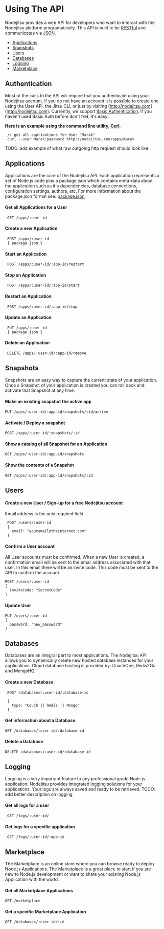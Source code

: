 <a name="Using_The_API"></a>
# Using The API

Nodejitsu provides a web API for developers who want to interact with the Nodejitsu platform programatically. This API is built to be [RESTful](http://en.wikipedia.org/wiki/Representational_State_Transfer) and communicates via [JSON](http://en.wikipedia.org/wiki/JSON).

- [Applications](#Applications)
- [Snapshots](#Snapshots)
- [Users](#User)
- [Databases](#API_Databases)
- [Logging](#Logging)
- [Marketplace](#Marketplace)

## Authentication 

Most of the calls to the API will require that you authenticate using your Nodejitsu account. If you do not have an account it is possible to create one using the User API, the Jitsu CLI, or just by visiting [http://nodejitsu.com](http://nodejitsu.com). Currently, we support [Basic Authentication](http://en.wikipedia.org/wiki/Basic_access_authentication). If you haven't used Basic Auth before don't fret, it's easy! 

**Here is an example using the command line utility, [Curl](http://curl.haxx.se/).**

     // get all applications for User "Marak"
     curl --user Marak:password http://nodejitsu.com/apps/marak

TODO: add example of what raw outgoing http request should look like

<a name="Applications"></a>
## Applications

Applications are the core of the Nodejitsu API. Each application represents a set of Node.js code plus a package.json which contains meta-data about the application such as it's dependencies, database connections, configuration settings, authors, etc. For more information about the package.json format see: [package.json](#package_json)

#### Get all Applications for a User
    
     GET /apps/:user-id

#### Create a new Application

     POST /apps/:user-id
     { package.json }

#### Start an Application

     POST /apps/:user-id/:app-id/restart

#### Stop an Application
     
     POST /apps/:user-id/:app-id/start

#### Restart an Application
     
     POST /apps/:user-id/:app-id/stop

#### Update an Application

     PUT /apps/:user-id
     { package.json }

#### Delete an Application

     DELETE /apps/:user-id/:app-id/remove

<a name="Snapshots"></a>

## Snapshots

Snapshots are an easy way to capture the current state of your application. Once a Snapshot of your application is created you can roll back and activate that Snapshot at any time. 

#### Make an existing snapshot the active app
    PUT /apps/:user-id/:app-id/snapshots/:id/active

#### Activate / Deploy a snapshot
    POST /apps/:user-id/:snapshots/:id

#### Show a catalog of all Snapshot for an Application
    GET /apps/:user-id/:app-id/snapshots

#### Show the contents of a Snapshot
    GET /apps/:user-id/:app-id/snapshots/:id

<a name="Users"></a>

## Users

#### Create a new User / Sign-up for a free Nodejitsu account

Email address is the only required field.

     POST /users/:user-id
     {
       email: "youremail@theinternet.com"
     }

#### Confirm a User account

All User accounts must be confirmed. When a new User is created, a confirmation email will be sent to the email address associated with that user. In this email there will be an invite code. This code must be sent to the API to confirm the account. 

    POST /users/:user-id
    {
      inviteCode: "SecretCode"
    }

#### Update User

    PUT /users/:user-id
    {
      password: "new_password"
    }
     
<a name="Databases"></a>

## Databases

Databases are an integral part to most applications. The Nodejitsu API allows you to dynamically create new hosted database instances for your applications. Cloud database hosting is provided by: CouchOne, Redis2Go and MongoHQ.

#### Create a new Database

     POST /databases/:user-id/:database-id
       
     {
       type: "Couch || Redis || Mongo"
     }

#### Get information about a Database

    GET /databases/:user-id/:database-id

#### Delete a Database

    DELETE /databases/:user-id/:database-id

<a name="Logging"></a>

## Logging

Logging is a very important feature to any professional grade Node.js application. Nodejitsu provides integrated logging solutions for your applications. Your logs are always saved and ready to be retrieved. TODO: add better description on logging

#### Get all logs for a user

     GET /logs/:user-id/

#### Get logs for a specific application

     GET /logs/:user-id/:app-id

<a name="Marketplace"></a>

## Marketplace

The Marketplace is an online store where you can browse ready to deploy Node.js Applications. The Marketplace is a great place to start if you are new to Node.js development or want to share your existing Node.js Application with the world.


#### Get all Marketplace Applications

    GET /marketplace

#### Get a specific Marketplace Application

    GET /databases/:user-id/:id


